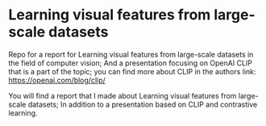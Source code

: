 # Learning visual features from large-scale datasets
Repo for a report for Learning visual features from large-scale datasets in the field of computer vision; And a presentation focusing on OpenAI CLIP that is a part of the topic; you can find more about CLIP in the authors link:
https://openai.com/blog/clip/

You will find a report that I made about Learning visual features from large-scale datasets; In addition to a presentation based on CLIP and contrastive learning.
